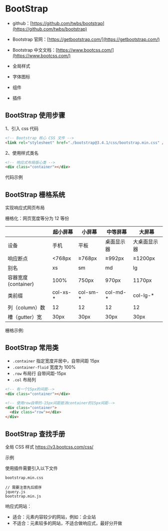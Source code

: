 # BootStrap

- github：[https://github.com/twbs/bootstrap](https://github.com/twbs/bootstrap)
- Bootstrap 官网：[https://getbootstrap.com/](https://getbootstrap.com/)
- Bootstrap 中文文档：[https://www.bootcss.com/](https://www.bootcss.com/)

- 全局样式
- 字体图标
- 组件
- 插件

## BootStrap 使用步骤

1、引入 css 代码

```html
<!-- Bootstrap 核心 CSS 文件 -->
<link rel="stylesheet" href="./bootstrap@3.4.1/css/bootstrap.min.css" />
```

2、使用样式类名

```html
<!-- 响应式布局版心类 -->
<div class="container"></div>
```

代码示例

[](demo/bootstrap-1.html ':include :type=code')

## BootStrap 栅格系统

实现响应式网页布局

栅格化：网页宽度等分为 12 等份

|                     | 超小屏幕  | 小屏幕    | 中等屏幕   | 大屏幕       |
| ------------------- | --------- | --------- | ---------- | ------------ |
| 设备                | 手机      | 平板      | 桌面显示器 | 大桌面显示器 |
| 响应断点            | <768px    | ≥768px    | ≥992px     | ≥1200px      |
| 别名                | xs        | sm        | md         | lg           |
| 容器宽度(container) | 100%      | 750px     | 970px      | 1170px       |
| 类前缀              | col-xs-\* | col-sm-\* | col-md-\*  | col-lg-\*    |
| 列（column）数      | 12        | 12        | 12         | 12           |
| 槽（gutter）宽      | 30px      | 30px      | 30px       | 30px         |

栅格示例:

[](demo/bootstrap-grid.html ':include :type=code')

[](demo/bootstrap-grid.html ':include height=120')

## BootStrap 常用类

- `.container` 指定宽度并居中，自带间距 15px
- `.container-fluid` 宽度为 100%
- `.row` 布局行 自带间距-15px
- `.col` 布局列

```html
<!-- 有一个15px的间距-->
<div class="container"></div>

<!-- 使用row自带的-15px间距抵消container的15px间距-->
<div class="container">
  <div class="row"></div>
</div>
```

## BootStrap 查找手册

全局 CSS 样式 https://v3.bootcss.com/css/

示例

[](demo/bootstrap-css.html ':include :type=code')

[](demo/bootstrap-css.html ':include height=120')

使用插件需要引入以下文件

```
bootstrap.min.css

// 需要注意先后顺序
jquery.js
bootstrap.min.js
```

响应式网站：

- 适合：元素内容较少的网站，例如：企业站
- 不适合：元素较多的网站，不适合做响应式，最好分开做
